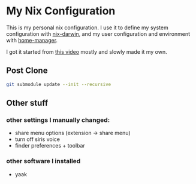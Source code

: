 # My Nix Configuration

This is my personal nix configuration. I use it to define my system configuration with [nix-darwin](https://daiderd.com/nix-darwin/), and my user configuration and environment with [home-manager](https://github.com/nix-community/home-manager).

I got it started from [this video](https://www.youtube.com/watch?v=LE5JR4JcvMg&pp=ygUQbml4IGRhcndpbiBzZXR1cA%3D%3D) mostly and slowly made it my own.

## Post Clone
```sh
git submodule update --init --recursive
```

## Other stuff

### other settings I manually changed:
 - share menu options (extension -> share menu)
 - turn off siris voice
 - finder preferences + toolbar

### other software I installed
 - yaak